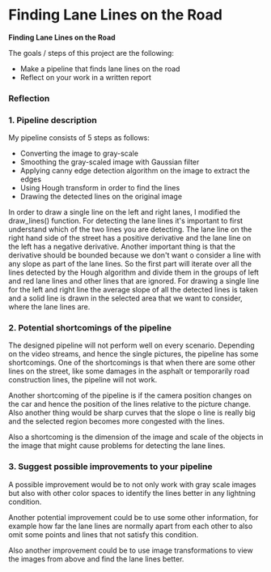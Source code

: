 # **Finding Lane Lines on the Road** 

**Finding Lane Lines on the Road**

The goals / steps of this project are the following:
* Make a pipeline that finds lane lines on the road
* Reflect on your work in a written report


### Reflection

### 1. Pipeline description 

My pipeline consists of 5 steps as follows: 
* Converting the image to gray-scale 
* Smoothing the gray-scaled image with Gaussian filter
* Applying canny edge detection algorithm on the image to extract the edges
* Using Hough transform in order to find the lines
* Drawing the detected lines on the original image

In order to draw a single line on the left and right lanes, I modified the draw_lines() function. For detecting the lane lines it's important to first understand which of the two lines you are detecting. The lane line on the right hand side of the street has a positive derivative and the lane line on the left has a negative derivative. Another important thing is that the derivative should be bounded because we don't want o consider a line with any slope as part of the lane lines. So the first part will iterate over all the lines detected by the Hough algorithm and divide them in the groups of left and red lane lines and other lines that are ignored. 
For drawing a single line for the left and right line the average slope of all the detected lines is taken and a solid line is drawn in the selected area that we want to consider, where the lane lines are. 


### 2. Potential shortcomings of the pipeline 

The designed pipeline will not perform well on every scenario. Depending on the video streams, and hence the single pictures, the pipeline has some shortcomings. One of the shortcomings is that when there are some other lines on the street, like some damages in the asphalt or temporarily road construction lines, the pipeline will not work. 

Another shortcoming of the pipeline is if the camera position changes on the car and hence the position of the lines relative to the picture change. Also another thing would be sharp curves that the slope o line is really big and the selected region becomes more congested with the lines. 

Also a shortcoming is the dimension of the image and scale of the objects in the image that might cause problems for detecting the lane lines. 


### 3. Suggest possible improvements to your pipeline

A possible improvement would be to not only work with gray scale images but also with other color spaces to identify the lines better in any lightning condition. 

Another potential improvement could be to use some other information, for example how far the lane lines are normally apart from each other to also omit some points and lines that not satisfy this condition. 

Also another improvement could be to use image transformations to view the images from above and find the lane lines better. 

